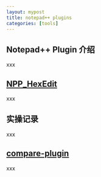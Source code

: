 ```yaml
---
layout: mypost
title: notepad++ plugins
categories: [tools]
---
```


## Notepad++ Plugin 介绍

xxx

## [NPP_HexEdit](https://github.com/chcg/NPP_HexEdit)

xxx

## 实操记录

xxx

## [compare-plugin](https://github.com/pnedev/compare-plugin)

xxx
